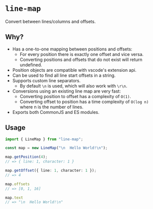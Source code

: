 # `line-map`
Convert between lines/columns and offsets.

## Why?
+ Has a one-to-one mapping between positions and offsets:
    + For every position there is exactly one offset and vice versa.
    + Converting positions and offsets that do not exist will return undefined.
+ Position objects are compatible with vscode's extension api.
+ Can be used to find all line start offsets in a string.
+ Supports custom line separators.
    + By default `\n` is used, which will also work with `\r\n`.
+ Conversions using an existing line map are very fast:
    + Converting position to offset has a complexity of `O(1)`.
    + Converting offset to position has a time complexity of `O(log n)` where n is the number of lines.
+ Exports both CommonJS and ES modules.

## Usage
```ts
import { LineMap } from "line-map";

const map = new LineMap("\n  Hello World!\n");

map.getPosition(4);
// => { line: 1, character: 1 }

map.getOffset({ line: 1, character: 1 });
// => 4

map.offsets
// => [0, 1, 16]

map.text
// => "\n  Hello World!\n"
```

